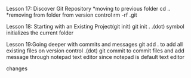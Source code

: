 Lesson 17: Discover Git Repository
*moving to previous folder
	cd ..
*removing from folder from version control
	rm -rf .git
	
Lesson 18: Starting with an Existing Project(git init)
	git init .
.(dot) symbol initializes the current folder

Lesson 19:Going deeper with commits and messages
	git add .
to add all existing files on version control .(dot)
	git commit
to commit files and add message through notepad text editor since notepad is default text editor

changes